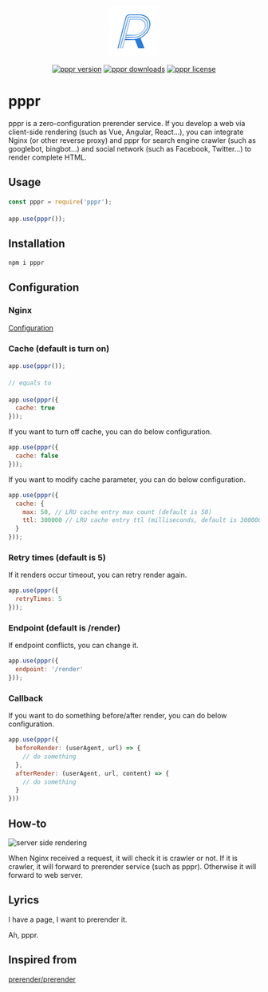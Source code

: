 <p align="center"><img width="100" src="https://raw.githubusercontent.com/funliday/pppr/master/assets/logo.png" alt="pppr logo"></a></p>

<p align="center">
  <a href="https://www.npmjs.com/package/pppr"><img src="https://img.shields.io/npm/v/pppr" alt="pppr version"></a>
  <a href="https://www.npmjs.com/package/pppr"><img src="https://img.shields.io/npm/dw/pppr" alt="pppr downloads"></a>
  <a href="https://www.npmjs.com/package/pppr"><img src="https://img.shields.io/npm/l/pppr" alt="pppr license"></a>
</p>

# pppr

pppr is a zero-configuration prerender service. If you develop a web via client-side rendering (such as Vue, Angular, React...), you can integrate Nginx (or other reverse proxy) and pppr for search engine crawler (such as googlebot, bingbot...) and social network (such as Facebook, Twitter...) to render complete HTML.

## Usage

```js
const pppr = require('pppr');

app.use(pppr());
```

## Installation

```sh
npm i pppr
```

## Configuration

### Nginx

[Configuration](https://gist.github.com/thoop/8165802)

### Cache (default is turn on)

```js
app.use(pppr());

// equals to

app.use(pppr({
  cache: true
}));
```

If you want to turn off cache, you can do below configuration.

```js
app.use(pppr({
  cache: false
}));
```

If you want to modify cache parameter, you can do below configuration.

```js
app.use(pppr({
  cache: {
    max: 50, // LRU cache entry max count (default is 50)
    ttl: 300000 // LRU cache entry ttl (milliseconds, default is 300000)
  }
}));
```

### Retry times (default is 5)

If it renders occur timeout, you can retry render again.

```js
app.use(pppr({
  retryTimes: 5
}));
```

### Endpoint (default is /render)

If endpoint conflicts, you can change it.

```js
app.use(pppr({
  endpoint: '/render'
}));
```

### Callback

If you want to do something before/after render, you can do below configuration.

```js
app.use(pppr({
  beforeRender: (userAgent, url) => {
    // do something
  },
  afterRender: (userAgent, url, content) => {
    // do something
  }
}))
```

## How-to

![server side rendering](https://user-images.githubusercontent.com/795839/82450244-0b86f580-9adf-11ea-9585-3b0224aae0de.jpg)

When Nginx received a request, it will check it is crawler or not. If it is crawler, it will forward to prerender service (such as pppr). Otherwise it will forward to web server.

## Lyrics

I have a page, I want to prerender it.

Ah, pppr.

## Inspired from

[prerender/prerender](https://github.com/prerender/prerender)
